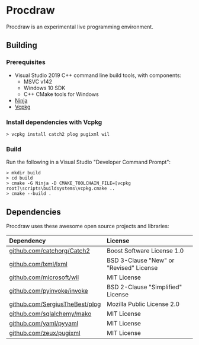 # Procdraw

Procdraw is an experimental live programming environment.

## Building

### Prerequisites

- Visual Studio 2019 C++ command line build tools, with components:
    - MSVC v142
    - Windows 10 SDK
    - C++ CMake tools for Windows
- [Ninja](https://ninja-build.org)
- [Vcpkg](https://github.com/Microsoft/vcpkg)


### Install dependencies with Vcpkg

    > vcpkg install catch2 plog pugixml wil

### Build

Run the following in a Visual Studio "Developer Command Prompt":

    > mkdir build
    > cd build
    > cmake -G Ninja -D CMAKE_TOOLCHAIN_FILE=[vcpkg root]\scripts\buildsystems\vcpkg.cmake ..
    > cmake --build .

## Dependencies

Procdraw uses these awesome open source projects and libraries:

| Dependency | License |
| :--------- | :------ |
| [github.com/catchorg/Catch2](https://github.com/catchorg/Catch2) | Boost Software License 1.0 |
| [github.com/lxml/lxml](https://github.com/lxml/lxml) | BSD 3-Clause "New" or "Revised" License |
| [github.com/microsoft/wil](https://github.com/microsoft/wil) | MIT License |
| [github.com/pyinvoke/invoke](https://github.com/pyinvoke/invoke) | BSD 2-Clause "Simplified" License |
| [github.com/SergiusTheBest/plog](https://github.com/SergiusTheBest/plog) | Mozilla Public License 2.0 |
| [github.com/sqlalchemy/mako](https://github.com/sqlalchemy/mako) | MIT License |
| [github.com/yaml/pyyaml](https://github.com/yaml/pyyaml) | MIT License |
| [github.com/zeux/pugixml](https://github.com/zeux/pugixml) | MIT License |
